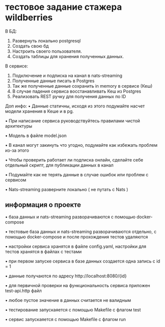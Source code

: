 # тестовое задание стажера wildberries

В БД:

1. Развернуть локально postgresql
2. Создать свою бд
3. Настроить своего пользователя.
4. Создать таблицы для хранения полученных данных.
   
В сервисе:
1. Подключение и подписка на канал в nats-streaming
2. Полученные данные писать в Postgres
3. Так же полученные данные сохранить in memory в сервисе (Кеш)
4. В случае падения сервиса восстанавливать Кеш из Postgres
5. Реализовать REST ручку для получения данных по ID

Доп инфо:
• Данные статичны, исходя из этого подумайте насчет модели хранения в Кеше и в pg.

• При написание сервиса руководствуйтесь правилами чистой архитектуры

• Модель в файле model.json

• В канал могут закинуть что угодно, подумайте как избежать проблем из-за этого

• Чтобы проверить работает ли подписка онлайн, сделайте себе отдельный скрипт, для публикации данных в канал

• Подумайте как не терять данные в случае ошибок или проблем с сервисом

• Nats-streaming разверните локально ( не путать с Nats )

## информация о проекте

• база данных и nats-streaming разворачиваются с помощью docker-compose

• тестовые база данных и nats-streaming разворачиваются отдельно, с помощью docker-compose и после прохождения тестов удаляются

• настройки сервиса хранятся в файле config.yaml, настройки для тестов хранятся в файлах с тестами

• при первом запуске сервиса в базе данных создается одна запись с id = 1

• данные получаются по адресу http://localhost:8080/{id}

• для первичной проверки на функциональность сервиса приложен test-api.http файл

• любое пустое значение в данных считается не валидным

• тестирование запускаяется с помощью Makefile с флагом test

• сервис запускаяется с помощью Makefile с флагом run
